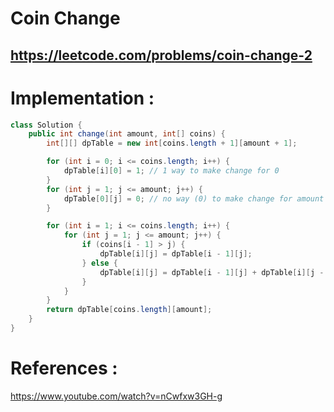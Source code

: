 # Coin Change
## https://leetcode.com/problems/coin-change-2





# Implementation :
```java
class Solution {
    public int change(int amount, int[] coins) {
        int[][] dpTable = new int[coins.length + 1][amount + 1];

		for (int i = 0; i <= coins.length; i++) {
			dpTable[i][0] = 1; // 1 way to make change for 0
		}
		for (int j = 1; j <= amount; j++) {
			dpTable[0][j] = 0; // no way (0) to make change for amount greater than zero with 0 value coin
		}

		for (int i = 1; i <= coins.length; i++) {
			for (int j = 1; j <= amount; j++) {
				if (coins[i - 1] > j) {
					dpTable[i][j] = dpTable[i - 1][j];
				} else {
					dpTable[i][j] = dpTable[i - 1][j] + dpTable[i][j - coins[i - 1]];
				}
			}
		}
		return dpTable[coins.length][amount];
    }
}
```

# References :
https://www.youtube.com/watch?v=nCwfxw3GH-g

